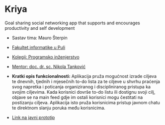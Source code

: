 # Kriya
Goal sharing social networking app that supports and encourages productivity and self development

- Sastav tima: Mauro Šterpin
- [Fakultet informatike u Puli](https://fipu.unipu.hr/fipu)
- [Kolegij: Programsko inženjerstvo](https://www.notion.so/fiputreca/Programsko-in-enjerstvo-e353945331df468e8382cdad1e91c4b8)

- [Mentor: doc. dr. sc. Nikola Tanković](https://www.notion.so/fiputreca/Kontakt-stranica-875574d1b92248b1a8e90dae52cd29a9)

- **Kratki opis funkcionalnosti:** Aplikacija pruža mogućnost izrade ciljeva te dnevnih, tjednih i mjesečnih to-do lista za te ciljeve u shvrhu praćenja svog napretka i poticanja organiziranog i discipliniranog pristupa ka svojim ciljevima. Kada korisnici dovrše to-do listu ili dostignu svoji cilj, objave se na main feed gdje im ostali korisnici mogu čestitati na postizanju ciljeva. Aplikacija isto pruža korisnicima pristup javnom chatu te direktnom slanju poruka među korisnicima. 
- [Link na javni prototip](https://www.figma.com/proto/q84KBWchrvBImKlMHo6M62/Kriya?node-id=1%3A2&starting-point-node-id=1%3A2)

